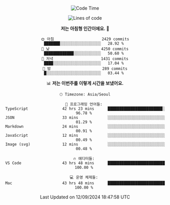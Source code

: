 <div align="center">

<br />

 <!--START_SECTION:waka-->
![Code Time](http://img.shields.io/badge/Code%20Time-3%2C176%20hrs%2024%20mins-blue)

![Lines of code](https://img.shields.io/badge/%EC%A0%80%EB%8A%94%20%EC%97%AC%ED%83%9C%EA%B9%8C%EC%A7%80%20-4.3%20million%20%EC%A4%84%EC%9D%98%20%EC%BD%94%EB%93%9C%EB%A5%BC%20%EC%9E%91%EC%84%B1%ED%96%88%EC%96%B4%EC%9A%94.-blue)

**저는 아침형 인간이에요. 🐤** 

```text
🌞 아침                     2429 commits        ███████░░░░░░░░░░░░░░░░░░   28.92 % 
🌆 낮　                     4250 commits        █████████████░░░░░░░░░░░░   50.60 % 
🌃 저녁                     1431 commits        ████░░░░░░░░░░░░░░░░░░░░░   17.04 % 
🌙 밤　                     289 commits         █░░░░░░░░░░░░░░░░░░░░░░░░   03.44 % 
```


📊 **저는 이번주를 이렇게 시간을 보냈어요.** 

```text
🕑︎ Timezone: Asia/Seoul

💬 프로그래밍 언어들: 
TypeScript               42 hrs 23 mins      ████████████████████████░   96.78 % 
JSON                     33 mins             ░░░░░░░░░░░░░░░░░░░░░░░░░   01.29 % 
Markdown                 24 mins             ░░░░░░░░░░░░░░░░░░░░░░░░░   00.91 % 
JavaScript               12 mins             ░░░░░░░░░░░░░░░░░░░░░░░░░   00.49 % 
Image (svg)              12 mins             ░░░░░░░░░░░░░░░░░░░░░░░░░   00.48 % 

🔥 에디터들: 
VS Code                  43 hrs 48 mins      █████████████████████████   100.00 % 

💻 운영 체제들: 
Mac                      43 hrs 48 mins      █████████████████████████   100.00 % 
```


 Last Updated on 12/09/2024 18:47:58 UTC
<!--END_SECTION:waka-->

</div>
